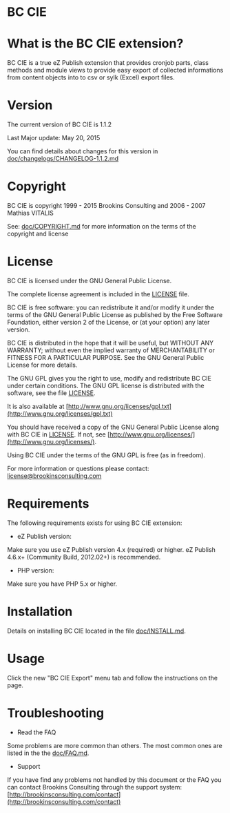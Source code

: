 BC CIE
======

What is the BC CIE extension?
================================

BC CIE is a true eZ Publish extension that provides cronjob parts, class methods and module views to provide easy export of collected informations from content objects into to csv or sylk (Excel) export files.


Version
=======================

The current version of BC CIE is 1.1.2

Last Major update: May 20, 2015

You can find details about changes for this version in [doc/changelogs/CHANGELOG-1.1.2.md](doc/changelogs/CHANGELOG-1.1.2.md)


Copyright
=========

BC CIE is copyright 1999 - 2015 Brookins Consulting and 2006 - 2007 Mathias VITALIS

See: [doc/COPYRIGHT.md](doc/COPYRIGHT.md) for more information on the terms of the copyright and license


License
=======

BC CIE is licensed under the GNU General Public License.

The complete license agreement is included in the [LICENSE](LICENSE) file.

BC CIE is free software: you can redistribute it and/or modify
it under the terms of the GNU General Public License as published by
the Free Software Foundation, either version 2 of the License, or
(at your option) any later version.

BC CIE is distributed in the hope that it will be useful,
but WITHOUT ANY WARRANTY; without even the implied warranty of
MERCHANTABILITY or FITNESS FOR A PARTICULAR PURPOSE.  See the
GNU General Public License for more details.

The GNU GPL gives you the right to use, modify and redistribute
BC CIE under certain conditions. The GNU GPL license
is distributed with the software, see the file [LICENSE](LICENSE).

It is also available at [http://www.gnu.org/licenses/gpl.txt](http://www.gnu.org/licenses/gpl.txt)

You should have received a copy of the GNU General Public License
along with BC CIE in [LICENSE](LICENSE). If not, see [http://www.gnu.org/licenses/](http://www.gnu.org/licenses/).

Using BC CIE under the terms of the GNU GPL is free (as in freedom).

For more information or questions please contact: license@brookinsconsulting.com


Requirements
============

The following requirements exists for using BC CIE extension:

* eZ Publish version:

Make sure you use eZ Publish version 4.x (required) or higher. eZ Publish 4.6.x+ (Community Build, 2012.02+) is recommended.

* PHP version:

Make sure you have PHP 5.x or higher.


Installation
============

Details on installing BC CIE located in the file [doc/INSTALL.md](doc/INSTALL.md).


Usage
=====

Click the new "BC CIE Export" menu tab and follow the instructions on the page.


Troubleshooting
===============

* Read the FAQ

Some problems are more common than others. The most common ones are listed in the the [doc/FAQ.md](doc/FAQ.md).

* Support

If you have find any problems not handled by this document or the FAQ you can contact Brookins Consulting through the support system: [http://brookinsconsulting.com/contact](http://brookinsconsulting.com/contact)
